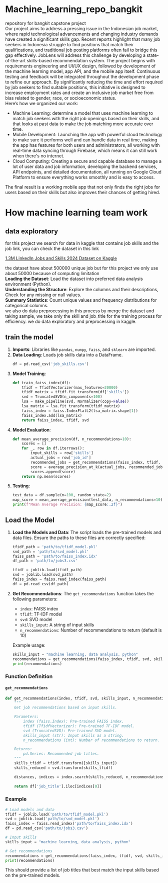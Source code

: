 # Machine_learning_repo_bangkit
repository for bangkit capstone project  
Our project aims to address a pressing issue in the Indonesian job market, where rapid technological advancements and changing industry demands have created a significant skills gap. Recent reports highlight that many job seekers in Indonesia struggle to find positions that match their qualifications, and traditional job posting platforms often fail to bridge this gap effectively. JobLens will address this challenge by developing a state-of-the-art skills-based recommendation system. The project begins with requirements engineering and UI/UX design, followed by development of the machine learning model, app API, and the mobile app itself. Continuous testing and feedback will be integrated throughout the development phase to refine our approach. By significantly reducing the time and effort required by job seekers to find suitable positions, this initiative is designed to increase employment rates and create an inclusive job market free from bias related to gender, race, or socioeconomic status.   
Here’s how we organized our work:

* Machine Learning: determine a model that uses machine learning to match job seekers with the right job openings based on their skills, and that looks at past data to make the job matching more accurate over time. 
* Mobile Development: Launching the app with powerful cloud technology to make sure it performs well and can handle data in real time, making the app has features for both users and administrators, all working with real-time data syncing through Firebase, which means it can still work when there's no internet.
* Cloud Computing: Creating a secure and capable database to manage a lot of user data and job information, developing the backend services, API endpoints, and detailed documentation, all running on Google Cloud Platform to ensure everything works smoothly and is easy to access.

The final result is a working mobile app that not only finds the right jobs for users based on their skills but also improves their chances of getting hired. 

# How machine learning team work
## data exploratory
   for this project we search for data in kaggle that contains job skills and the job link, you can check the dataset in this link  
     
   [1.3M LinkedIn Jobs and Skills 2024 Dataset on Kaggle](https://www.kaggle.com/datasets/asaniczka/1-3m-linkedin-jobs-and-skills-2024) 
     
   the dataset have about 500000 unique job but for this project we only use about 50000 because of computing limitation  
   **Loading the Dataset**: Load the dataset into preferred data analysis environment (Python).  
   **Understanding the Structure**: Explore the columns and their descriptions, Check for any missing or null values.  
   **Summary Statistics**: Count unique values and frequency distributions for categorical columns.  
   we also do data preprocessing in this process by merge the dataset and taking sample, we take only the skill and job_title for the training process for efficiency. we do data exploratory and preprocessing in kaggle.  
## train the model  
1. **Imports**: Libraries like `pandas`, `numpy`, `faiss`, and `sklearn` are imported.
2. **Data Loading**: Loads job skills data into a DataFrame.
    ```python
    df = pd.read_csv('job_skills.csv')
    ```
3. **Model Training**:
    ```python
    def train_faiss_index(df):
        tfidf = TfidfVectorizer(max_features=20000)
        tfidf_matrix = tfidf.fit_transform(df['skills'])
        svd = TruncatedSVD(n_components=100)
        lsa = make_pipeline(svd, Normalizer(copy=False))
        lsa_matrix = lsa.fit_transform(tfidf_matrix)
        faiss_index = faiss.IndexFlatL2(lsa_matrix.shape[1])
        faiss_index.add(lsa_matrix)
        return faiss_index, tfidf, svd
    ```
4. **Model Evaluation**:
    ```python
    def mean_average_precision(df, n_recommendations=10):
        scores = []
        for _, row in df.iterrows():
            input_skills = row['skills']
            actual_jobs = row['job_id']
            recommended_jobs = get_recommendations(faiss_index, tfidf, svd, input_skills, n_recommendations)
            score = average_precision_at_k(actual_jobs, recommended_jobs, n_recommendations)
            scores.append(score)
        return np.mean(scores)
    ```
5. **Testing**:
    ```python
    test_data = df.sample(n=100, random_state=2)
    map_score = mean_average_precision(test_data, n_recommendations=10)
    print(f"Mean Average Precision: {map_score:.2f}")
    ```
## Load the Model
1. **Load the Models and Data**:
    The script loads the pre-trained models and data files. Ensure the paths to these files are correctly specified:

    ```python
    tfidf_path = 'path/to/tfidf_model.pkl'
    svd_path = 'path/to/svd_model.pkl'
    faiss_path = 'path/to/faiss_index.idx'
    df_path = 'path/to/jobs3.csv'
    
    tfidf = joblib.load(tfidf_path)
    svd = joblib.load(svd_path)
    faiss_index = faiss.read_index(faiss_path)
    df = pd.read_csv(df_path)
    ```

2. **Get Recommendations**:
    The `get_recommendations` function takes the following parameters:
    - `index`: FAISS index
    - `tfidf`: TF-IDF model
    - `svd`: SVD model
    - `skills_input`: A string of input skills
    - `n_recommendations`: Number of recommendations to return (default is 10)

    Example usage:

    ```python
    skills_input = "machine learning, data analysis, python"
    recommendations = get_recommendations(faiss_index, tfidf, svd, skills_input)
    print(recommendations)
    ```

### Function Definition

#### `get_recommendations`

```python
def get_recommendations(index, tfidf, svd, skills_input, n_recommendations=10):
    """
    Get job recommendations based on input skills.

    Parameters:
        index (faiss.Index): Pre-trained FAISS index.
        tfidf (TfidfVectorizer): Pre-trained TF-IDF model.
        svd (TruncatedSVD): Pre-trained SVD model.
        skills_input (str): Input skills as a string.
        n_recommendations (int): Number of recommendations to return.

    Returns:
        pd.Series: Recommended job titles.
    """
    skills_tfidf = tfidf.transform([skills_input])
    skills_reduced = svd.transform(skills_tfidf)

    distances, indices = index.search(skills_reduced, n_recommendations)
    
    return df['job_title'].iloc[indices[0]]
```

### Example

```python
# Load models and data
tfidf = joblib.load('path/to/tfidf_model.pkl')
svd = joblib.load('path/to/svd_model.pkl')
faiss_index = faiss.read_index('path/to/faiss_index.idx')
df = pd.read_csv('path/to/jobs3.csv')

# Input skills
skills_input = "machine learning, data analysis, python"

# Get recommendations
recommendations = get_recommendations(faiss_index, tfidf, svd, skills_input)
print(recommendations)
```

This should provide a list of job titles that best match the input skills based on the pre-trained models.

   

   

